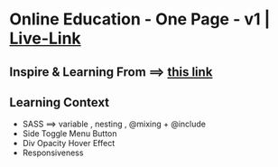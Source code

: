 # Online Education - One Page - v1 | [Live-Link](https://taiseen.github.io/online-edu-1-page-v1)

## Inspire & Learning From ==> [this link](https://youtu.be/1L6_3LoRmug)

## Learning Context
- SASS ==> variable , nesting , @mixing + @include 
- Side Toggle Menu Button 
- Div Opacity Hover Effect 
- Responsiveness
